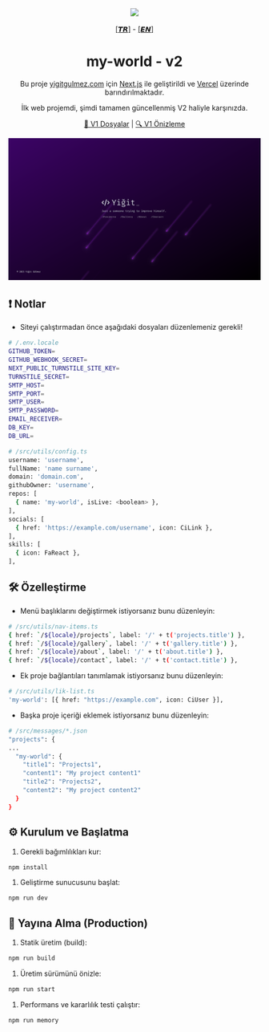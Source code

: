 <div align="center">
  <img src="https://assets.vercel.com/image/upload/v1662130559/nextjs/Icon_dark_background.png" width="100" />
</div>

<p align="center">
  <a href="https://github.com/yigitgulmez/my-world/blob/master/README.tr.md">[𝙏𝙍]</a> - <a href="https://github.com/yigitgulmez/my-world/blob/master/README.md">[𝙀𝙉]</a>
</p>

<h1 align="center">
  my-world - v2
</h1>

<p align="center">
  Bu proje <a href="https://yigitgulmez.com" target="_blank">yigitgulmez.com</a> için <a href="https://www.nextjs.org/" target="_blank">Next.js</a> ile geliştirildi ve <a href="https://www.vercel.com/" target="_blank">Vercel</a> üzerinde barındırılmaktadır.
</p>
<p align="center">
  İlk web projemdi, şimdi tamamen güncellenmiş V2 haliyle karşınızda.
</p>
<p align="center">
  <a href="https://github.com/yigitgulmez/my-world/releases/tag/v1" target="_blank">🔗 V1 Dosyalar</a> |
  <a href="https://my-world-hh1pwsiy3-yigitgulmez-projects.vercel.app" target="_blank">🔍 V1 Önizleme</a>
</p>

![image](./images/myworld0.png)

## ❗ Notlar

- Siteyi çalıştırmadan önce aşağıdaki dosyaları düzenlemeniz gerekli!

```sh
# /.env.locale
GITHUB_TOKEN=
GITHUB_WEBHOOK_SECRET=
NEXT_PUBLIC_TURNSTILE_SITE_KEY=
TURNSTILE_SECRET=
SMTP_HOST=
SMTP_PORT=
SMTP_USER=
SMTP_PASSWORD=
EMAIL_RECEIVER=
DB_KEY=
DB_URL=
```

```sh
# /src/utils/config.ts
username: 'username',
fullName: 'name surname',
domain: 'domain.com',
githubOwner: 'username',
repos: [
  { name: 'my-world', isLive: <boolean> },
],
socials: [
  { href: 'https://example.com/username', icon: CiLink },
],
skills: [
  { icon: FaReact },
],
```

## 🛠️ Özelleştirme

- Menü başlıklarını değiştirmek istiyorsanız bunu düzenleyin:

```sh
# /src/utils/nav-items.ts
{ href: `/${locale}/projects`, label: '/' + t('projects.title') },
{ href: `/${locale}/gallery`, label: '/' + t('gallery.title') },
{ href: `/${locale}/about`, label: '/' + t('about.title') },
{ href: `/${locale}/contact`, label: '/' + t('contact.title') },
```

- Ek proje bağlantıları tanımlamak istiyorsanız bunu düzenleyin:

```sh
# /src/utils/lik-list.ts
'my-world': [{ href: "https://example.com", icon: CiUser }],
```

- Başka proje içeriği eklemek istiyorsanız bunu düzenleyin:

```sh
# /src/messages/*.json
"projects": {
...
  "my-world": {
    "title1": "Projects1",
    "content1": "My project content1"
    "title2": "Projects2",
    "content2": "My project content2"
  }
}
```

## ⚙️ Kurulum ve Başlatma

1. Gerekli bağımlılıkları kur:

```sh
npm install
```

1. Geliştirme sunucusunu başlat:

```sh
npm run dev
```

## 🚀 Yayına Alma (Production)

1. Statik üretim (build):

```sh
npm run build
```

1. Üretim sürümünü önizle:

```sh
npm run start
```

1. Performans ve kararlılık testi çalıştır:

```sh
npm run memory
``` 
